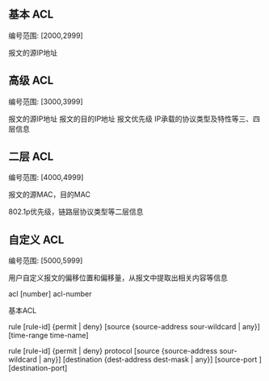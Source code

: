 
## 基本 ACL

编号范围: [2000,2999]

报文的源IP地址


## 高级 ACL

编号范围: [3000,3999]

报文的源IP地址
报文的目的IP地址
报文优先级
IP承载的协议类型及特性等三、四层信息


## 二层 ACL

编号范围: [4000,4999]

报文的源MAC，目的MAC

802.1p优先级，链路层协议类型等二层信息


## 自定义 ACL

编号范围: [5000,5999]

用户自定义报文的偏移位置和偏移量，从报文中提取出相关内容等信息



acl [number] acl-number


基本ACL

rule [rule-id] {permit | deny}  [source {source-address sour-wildcard | any}] [time-range time-name]


rule [rule-id] {permit | deny} protocol [source {source-address sour-wildcard | any}]
    [destination {dest-address dest-mask | any}]
    [source-port ]
    [destination-port]
